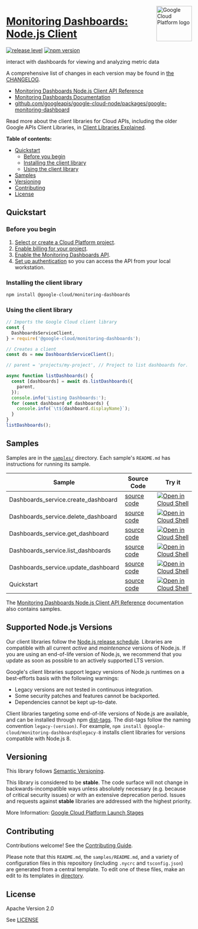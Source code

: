 [//]: # "This README.md file is auto-generated, all changes to this file will be lost."
[//]: # "To regenerate it, use `python -m synthtool`."
<img src="https://avatars2.githubusercontent.com/u/2810941?v=3&s=96" alt="Google Cloud Platform logo" title="Google Cloud Platform" align="right" height="96" width="96"/>

# [Monitoring Dashboards: Node.js Client](https://github.com/googleapis/google-cloud-node/tree/main/packages/google-monitoring-dashboard)

[![release level](https://img.shields.io/badge/release%20level-stable-brightgreen.svg?style=flat)](https://cloud.google.com/terms/launch-stages)
[![npm version](https://img.shields.io/npm/v/@google-cloud/monitoring-dashboards.svg)](https://www.npmjs.org/package/@google-cloud/monitoring-dashboards)




interact with dashboards for viewing and analyzing metric data


A comprehensive list of changes in each version may be found in
[the CHANGELOG](https://github.com/googleapis/google-cloud-node/tree/main/packages/google-monitoring-dashboard/CHANGELOG.md).

* [Monitoring Dashboards Node.js Client API Reference][client-docs]
* [Monitoring Dashboards Documentation][product-docs]
* [github.com/googleapis/google-cloud-node/packages/google-monitoring-dashboard](https://github.com/googleapis/google-cloud-node/tree/main/packages/google-monitoring-dashboard)

Read more about the client libraries for Cloud APIs, including the older
Google APIs Client Libraries, in [Client Libraries Explained][explained].

[explained]: https://cloud.google.com/apis/docs/client-libraries-explained

**Table of contents:**


* [Quickstart](#quickstart)
  * [Before you begin](#before-you-begin)
  * [Installing the client library](#installing-the-client-library)
  * [Using the client library](#using-the-client-library)
* [Samples](#samples)
* [Versioning](#versioning)
* [Contributing](#contributing)
* [License](#license)

## Quickstart

### Before you begin

1.  [Select or create a Cloud Platform project][projects].
1.  [Enable billing for your project][billing].
1.  [Enable the Monitoring Dashboards API][enable_api].
1.  [Set up authentication][auth] so you can access the
    API from your local workstation.

### Installing the client library

```bash
npm install @google-cloud/monitoring-dashboards
```


### Using the client library

```javascript
// Imports the Google Cloud client library
const {
  DashboardsServiceClient,
} = require('@google-cloud/monitoring-dashboards');

// Creates a client
const ds = new DashboardsServiceClient();

// parent = 'projects/my-project', // Project to list dashboards for.

async function listDashboards() {
  const [dashboards] = await ds.listDashboards({
    parent,
  });
  console.info('Listing Dashboards:');
  for (const dashboard of dashboards) {
    console.info(`\t${dashboard.displayName}`);
  }
}
listDashboards();

```



## Samples

Samples are in the [`samples/`](https://github.com/googleapis/google-cloud-node/tree/main/packages/google-monitoring-dashboard/samples) directory. Each sample's `README.md` has instructions for running its sample.

| Sample                      | Source Code                       | Try it |
| --------------------------- | --------------------------------- | ------ |
| Dashboards_service.create_dashboard | [source code](https://github.com/googleapis/google-cloud-node/blob/main/packages/google-monitoring-dashboard/samples/generated/v1/dashboards_service.create_dashboard.js) | [![Open in Cloud Shell][shell_img]](https://console.cloud.google.com/cloudshell/open?git_repo=https://github.com/googleapis/google-cloud-node&page=editor&open_in_editor=packages/google-monitoring-dashboard/samples/generated/v1/dashboards_service.create_dashboard.js,packages/google-monitoring-dashboard/samples/README.md) |
| Dashboards_service.delete_dashboard | [source code](https://github.com/googleapis/google-cloud-node/blob/main/packages/google-monitoring-dashboard/samples/generated/v1/dashboards_service.delete_dashboard.js) | [![Open in Cloud Shell][shell_img]](https://console.cloud.google.com/cloudshell/open?git_repo=https://github.com/googleapis/google-cloud-node&page=editor&open_in_editor=packages/google-monitoring-dashboard/samples/generated/v1/dashboards_service.delete_dashboard.js,packages/google-monitoring-dashboard/samples/README.md) |
| Dashboards_service.get_dashboard | [source code](https://github.com/googleapis/google-cloud-node/blob/main/packages/google-monitoring-dashboard/samples/generated/v1/dashboards_service.get_dashboard.js) | [![Open in Cloud Shell][shell_img]](https://console.cloud.google.com/cloudshell/open?git_repo=https://github.com/googleapis/google-cloud-node&page=editor&open_in_editor=packages/google-monitoring-dashboard/samples/generated/v1/dashboards_service.get_dashboard.js,packages/google-monitoring-dashboard/samples/README.md) |
| Dashboards_service.list_dashboards | [source code](https://github.com/googleapis/google-cloud-node/blob/main/packages/google-monitoring-dashboard/samples/generated/v1/dashboards_service.list_dashboards.js) | [![Open in Cloud Shell][shell_img]](https://console.cloud.google.com/cloudshell/open?git_repo=https://github.com/googleapis/google-cloud-node&page=editor&open_in_editor=packages/google-monitoring-dashboard/samples/generated/v1/dashboards_service.list_dashboards.js,packages/google-monitoring-dashboard/samples/README.md) |
| Dashboards_service.update_dashboard | [source code](https://github.com/googleapis/google-cloud-node/blob/main/packages/google-monitoring-dashboard/samples/generated/v1/dashboards_service.update_dashboard.js) | [![Open in Cloud Shell][shell_img]](https://console.cloud.google.com/cloudshell/open?git_repo=https://github.com/googleapis/google-cloud-node&page=editor&open_in_editor=packages/google-monitoring-dashboard/samples/generated/v1/dashboards_service.update_dashboard.js,packages/google-monitoring-dashboard/samples/README.md) |
| Quickstart | [source code](https://github.com/googleapis/google-cloud-node/blob/main/packages/google-monitoring-dashboard/samples/quickstart.js) | [![Open in Cloud Shell][shell_img]](https://console.cloud.google.com/cloudshell/open?git_repo=https://github.com/googleapis/google-cloud-node&page=editor&open_in_editor=packages/google-monitoring-dashboard/samples/quickstart.js,packages/google-monitoring-dashboard/samples/README.md) |



The [Monitoring Dashboards Node.js Client API Reference][client-docs] documentation
also contains samples.

## Supported Node.js Versions

Our client libraries follow the [Node.js release schedule](https://github.com/nodejs/release#release-schedule).
Libraries are compatible with all current _active_ and _maintenance_ versions of
Node.js.
If you are using an end-of-life version of Node.js, we recommend that you update
as soon as possible to an actively supported LTS version.

Google's client libraries support legacy versions of Node.js runtimes on a
best-efforts basis with the following warnings:

* Legacy versions are not tested in continuous integration.
* Some security patches and features cannot be backported.
* Dependencies cannot be kept up-to-date.

Client libraries targeting some end-of-life versions of Node.js are available, and
can be installed through npm [dist-tags](https://docs.npmjs.com/cli/dist-tag).
The dist-tags follow the naming convention `legacy-(version)`.
For example, `npm install @google-cloud/monitoring-dashboards@legacy-8` installs client libraries
for versions compatible with Node.js 8.

## Versioning

This library follows [Semantic Versioning](http://semver.org/).



This library is considered to be **stable**. The code surface will not change in backwards-incompatible ways
unless absolutely necessary (e.g. because of critical security issues) or with
an extensive deprecation period. Issues and requests against **stable** libraries
are addressed with the highest priority.






More Information: [Google Cloud Platform Launch Stages][launch_stages]

[launch_stages]: https://cloud.google.com/terms/launch-stages

## Contributing

Contributions welcome! See the [Contributing Guide](https://github.com/googleapis/google-cloud-node/blob/main/CONTRIBUTING.md).

Please note that this `README.md`, the `samples/README.md`,
and a variety of configuration files in this repository (including `.nycrc` and `tsconfig.json`)
are generated from a central template. To edit one of these files, make an edit
to its templates in
[directory](https://github.com/googleapis/synthtool).

## License

Apache Version 2.0

See [LICENSE](https://github.com/googleapis/google-cloud-node/blob/main/LICENSE)

[client-docs]: https://cloud.google.com/nodejs/docs/reference/monitoring-dashboards/latest
[product-docs]: https://cloud.google.com/monitoring/docs
[shell_img]: https://gstatic.com/cloudssh/images/open-btn.png
[projects]: https://console.cloud.google.com/project
[billing]: https://support.google.com/cloud/answer/6293499#enable-billing
[enable_api]: https://console.cloud.google.com/flows/enableapi?apiid=monitoring.googleapis.com
[auth]: https://cloud.google.com/docs/authentication/external/set-up-adc-local
